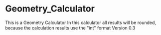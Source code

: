 # Geometry_Calculator
This is a Geometry Calculator
In this calculator all results will be rounded, because the calculation results use the "int" format
Version 0.3
